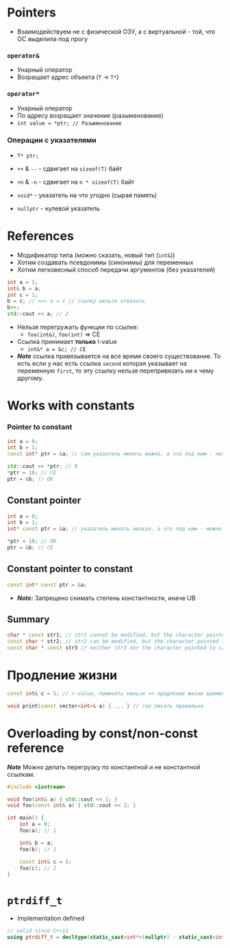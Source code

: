 # Pointers
- Взаимодействуем не с физической ОЗУ, а с виртуальной - той, что ОС выделила под прогу

### `operator&`
- Унарный оператор
- Возращает адрес объекта (`T` -> `T*`)

### `operator*`
- Унарный оператор
- По адресу возращает значение (разыменование)
- `int value = *ptr; // Разыменование`

### Операции с указателями
- `T* ptr;`
- `++` & `--` - сдвигает на `sizeof(T)` байт
- `+n` & `-n` - сдвигает на `n * sizeof(T)` байт

- `void*` - указатель на что угодно (сырая память)
- `nullptr` - нулевой указатель

# References
- Модификатор типа (можно сказать, новый тип (`int&`))
- Хотим создавать псевдонимы (синонимы) для переменных
- Хотим легковесный способ передачи аргументов (без указателей)

```cpp
int a = 1;
int& b = a;
int c = 1;
b = c; // <=> a = c // ссылку нельзя отвязать
b++;
std::cout << a; // 2
```

- Нельзя перегружать функции по ссылке:
	- `foo(int&)`, `foo(int)` => CE
- Ссылка принимает **только** l-value
	- `int&* a = &c; // CE`
- _**Note**_ ссылка привязывается на все время своего существование. То есть если у нас есть ссылка `second` которая указывает на переменную `first`, то эту ссылку нельзя перепривязать ни к чему другому.

# Works with constants

### Pointer to constant
```cpp
int a = 0;
int b = 1;
const int* ptr = &a; // сам указатель менять можно, а что под ним - нельзя

std::cout << *ptr; // 0
*ptr = 10; // CE
ptr = &b; // OK
```

## Constant pointer

```cpp
int a = 0;
int b = 1;
int* const ptr = &a; // указатель менять нельзя, а что под ним - можно

*ptr = 10; // OK
ptr = &b; // CE
```

## Constant pointer to constant

```cpp
const int* const ptr = &a;
```

- _**Note:**_ Запрещено снимать степень константности, иначе UB

## Summary
```cpp
char * const str1; // str1 cannot be modified, but the character pointed to can
const char * str2; // str2 can be modified, but the character pointed to cannot
const char * const str3 // neither str3 nor the character pointed to can be modified.
```

# Продление жизни

```cpp
const int& c = 5; // r-value, поменять нельзя => продление жизни временному объекту "5"

void print(const vector<int>& a) { ... } // так писать правильно
```

# Overloading by const/non-const reference

_**Note**_ Можно делать перегрузку по константной и не константной ссылкам.

```cpp
#include <iostream>

void foo(int& a) { std::cout << 1; }
void foo(const int& a) { std::cout << 2; }

int main() {
	int a = 0;
	foo(a); // 1

	int& b = a;
	foo(b); // 1

	const int& c = 5;
	foo(c); // 2
}
```

# `ptrdiff_t`
- Implementation defined
```cpp
// valid since C++11
using ptrdiff_t = decltype(static_cast<int*>(nullptr) - static_cast<int*>(nullptr));
```

